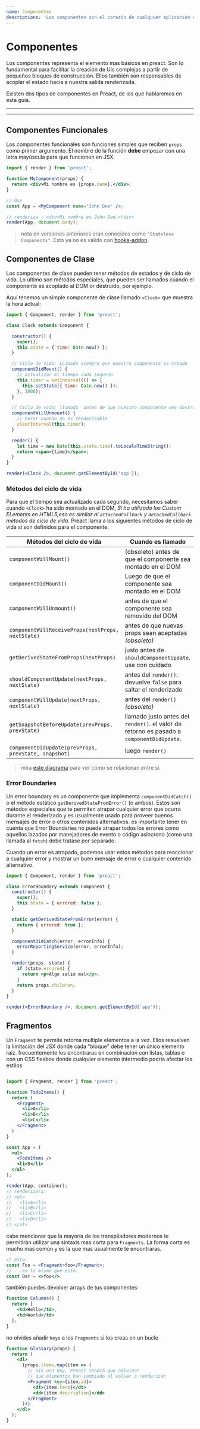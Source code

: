 ```yaml
---
name: Componentes
descriptions: 'Los componentes son el corazón de cualquier aplicación de Preact. Aprenda como crearlos y usarlos para componer una interfaces de usuario '
---
```


# Componentes

Los componentes representa el elemento mas básicos en preact. Son lo fundamental para facilitar la creación de Uis complejas a partir de pequeños bloques de construcción. Ellos también son responsables de acoplar el estado hacia a nuestra salida renderizada. 

Existen dos tipos de componentes en Preact, de los que hablaremos en esta guía.


---

<div><toc></toc></div>

---

## Componentes Funcionales

Los componentes funcionales son funciones simples que reciben `props` como primer argumento. El nombre de la función **debe** empezar con una letra mayúscula para que funcionen en JSX.


```jsx
import { render } from 'preact';

function MyComponent(props) {
  return <div>Mi nombre es {props.name}.</div>;
}

// Uso
const App = <MyComponent name="John Doe" />;

// renderiza : <div>Mi nombre es John Doe.</div>
render(App, document.body);
```
> nota en versiones anteriores eran conocidos como `"Stateless Components"`. Esto ya no es válido con [hooks-addon](/guide/v10/hooks). 

## Componentes de Clase

 Los componentes de clase pueden tener métodos de estados y de ciclo de vida. Lo ultimo son métodos especiales, que pueden ser llamados cuando el componente es acoplado al DOM or destruido, por ejemplo.

Aquí tenemos un simple componente de clase llamado `<Clock>` que muestra la hora actual:

```jsx
import { Component, render } from 'preact';

class Clock extends Component {

  constructor() {
    super();
    this.state = { time: Date.now() };
  }

  // Ciclo de vida: LLamado siempre que nuestro componente es creado
  componentDidMount() {
    // actualizar el tiempo cada segundo
    this.timer = setInterval(() => {
      this.setState({ time: Date.now() });
    }, 1000);
  }

  // Ciclo de vida: llamado  antes de que nuestro componente sea destruido
  componentWillUnmount() {
    // Parar cuando no es renderizable
    clearInterval(this.timer);
  }

  render() {
    let time = new Date(this.state.time).toLocaleTimeString();
    return <span>{time}</span>;
  }
}

render(<Clock />, document.getElementById('app'));
```

### Métodos del ciclo de vida

Para que el tiempo sea actualizado cada segundo, necesitamos saber cuando `<Clock>` ha sido montado en el DOM, _Si ha utilizado los Custom ELements en HTML5,eso es similar al `attachedCallback` y `detachedCallback` métodos de ciclo de vida._ Preact llama a los siguientes métodos de ciclo de vida si son definidos para el componente:

| Métodos del ciclo de vida         | Cuando es llamado                            |
|-----------------------------|--------------------------------------------------|
| `componentWillMount()`        | (obsoleto) antes de que el componente sea montado en el DOM
| `componentDidMount()`         | Luego de que el componente sea montado en el DOM
| `componentWillUnmount()`      | antes de que el componente sea removido del DOM
| `componentWillReceiveProps(nextProps, nextState)` | antes de que nuevas props sean aceptadas _(obsoleto)_
| `getDerivedStateFromProps(nextProps)` |justo antes de `shouldComponentUpdate`. use con cuidado
| `shouldComponentUpdate(nextProps, nextState)` | antes del `render()`. devuelve `false` para saltar el renderizado
| `componentWillUpdate(nextProps, nextState)` | antes del `render()` _(obsoleto)_
| `getSnapshotBeforeUpdate(prevProps, prevState)` | llamado justo antes del `render()`. el valor de retorno es pasado a `componentDidUpdate`.
| `componentDidUpdate(prevProps, prevState, snapshot)` | luego `render()`

> mira [este diagrama](https://twitter.com/dan_abramov/status/981712092611989509) para ver como se relacionan entre si.


### Error Boundaries

Un error boundary es un componente que implementa `componentDidCatch()` o el método estático `getDerivedStateFromError()` (o ambos). Estos son métodos especiales que te permiten atrapar cualquier error que ocurra durante el renderizado y es usualmente usado para proveer buenos mensajes de error o otros contenidos alternativos. es importante tener en cuenta que Error Boundaries no puede atrapar todos los errores como aquellos lazados por manejadores de evento o código asíncrono (como una llamada al `fetch`) debe tratase por separado. 

 Cuando un error es atrapado, podemos usar estos métodos para reaccionar a cualquier error y  mostrar un buen mensaje de error o cualquier contenido alternativo.

```jsx
import { Component, render } from 'preact';

class ErrorBoundary extends Component {
  constructor() {
    super();
    this.state = { errored: false };
  }

  static getDerivedStateFromError(error) {
    return { errored: true };
  }

  componentDidCatch(error, errorInfo) {
    errorReportingService(error, errorInfo);
  }

  render(props, state) {
    if (state.errored) {
      return <p>Algo salió mal</p>;
    }
    return props.children;
  }
}

render(<ErrorBoundary />, document.getElementById('app'));
```

## Fragmentos

 Un `Fragment` te permite retorna multiple elementos a la vez.
Ellos resuelven la limitación del JSX donde cada "bloque" debe tener un único elemento raíz. frecuentemente  los encontraras en combinación con listas, tablas o con un CSS flexbox donde cualquier elemento intermedio podría afectar  los estilos

```jsx

import { Fragment, render } from 'preact';

function TodoItems() {
  return (
    <Fragment>
      <li>A</li>
      <li>B</li>
      <li>C</li>
    </Fragment>
  )
}

const App = (
  <ul>
    <TodoItems />
    <li>D</li>
  </ul>
);

render(App, container);
// renderizara:
// <ul>
//   <li>A</li>
//   <li>B</li>
//   <li>C</li>
//   <li>D</li>
// </ul>
```
cabe mencionar  que la mayoría de los transpiladores modernos te permitirán utilizar una sintaxis mas corta para `Fragments`. La forma corta es mucho mas común y es la que mas usualmente te encontraras.

```jsx
// esto:
const Foo = <Fragment>foo</Fragment>;
// ...es lo mismo que esto:
const Bar = <>foo</>;
```
también puedes devolver arrays de tus componentes:

```jsx
function Columns() {
  return [
    <td>Hello</td>,
    <td>World</td>
  ];
}
```
no  olvides añadir `keys` a los `Fragments` si los creas en un bucle

```jsx
function Glossary(props) {
  return (
    <dl>
      {props.items.map(item => (
        // sin una key, Preact tendrá que adivinar 
        // que elementos han cambiado al volver a renderizar
        <Fragment key={item.id}>
          <dt>{item.term}</dt>
          <dd>{item.description}</dd>
        </Fragment>
      ))}
    </dl>
  );
}
```
